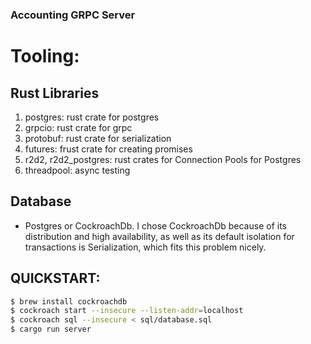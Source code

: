 ### Accounting GRPC Server

# Tooling:
  ## Rust Libraries
  1) postgres: rust crate for postgres
  2) grpcio: rust crate for grpc
  3) protobuf: rust crate for serialization
  4) futures: frust crate for creating promises
  5) r2d2, r2d2_postgres: rust crates for Connection Pools for Postgres
  6) threadpool: async testing

  ## Database
  - Postgres or CockroachDb.  I chose CockroachDb because of its distribution and high availability, as well as its default isolation for transactions is Serialization, which fits this problem nicely.

## QUICKSTART:
```bash
$ brew install cockroachdb
$ cockroach start --insecure --listen-addr=localhost
$ cockroach sql --insecure < sql/database.sql
$ cargo run server
```
